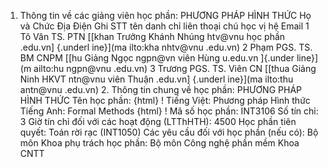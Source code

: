 1. Thông tin về các giảng viên học phần: PHƯƠNG PHÁP HÌNH THỨC Họ và Chức Địa Điện Ghi STT tên danh chỉ liên thoại chú học vị hệ Email 1 Tô Văn TS. PTN [[khan Trưởng Khánh Nhúng htv\@vnu học phần .edu.vn] {.underl ine}](ma ilto:kha nhtv@vnu .edu.vn) 2 Phạm PGS. TS. BM CNPM [[hu Giảng Ngọc ngpn\@vn viên Hùng u.edu.vn ]{.under line}](m ailto:hu ngpn@vnu .edu.vn) 3 Trương PGS. TS. Viên CN [[thua Giảng Ninh HKVT ntn\@vnu viên Thuận .edu.vn] {.underl ine}](ma ilto:thu antn@vnu .edu.vn) 2. Thông tin chung về học phần: PHƯƠNG PHÁP HÌNH THỨC Tên học phần:
{html}
! Tiếng Việt: Phương pháp Hình thức Tiếng Anh: Formal Methods
{html}
! Mã số học phần: INT3106 Số tín chỉ: 3 Giờ tín chỉ đối với các hoạt động (LTThHTH): 4500 Học phần tiên quyết: Toán rời rạc (INT1050) Các yêu cầu đối với học phần (nếu có): Bộ môn Khoa phụ trách học phần: Bộ môn Công nghệ phần mềm Khoa CNTT
